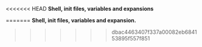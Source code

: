 <<<<<<< HEAD
**Shell, init files, variables and expansions**

=======
**Shell, init files, variables and expansion.**
>>>>>>> dbac4463407f337a00082eb684153895f557f851
